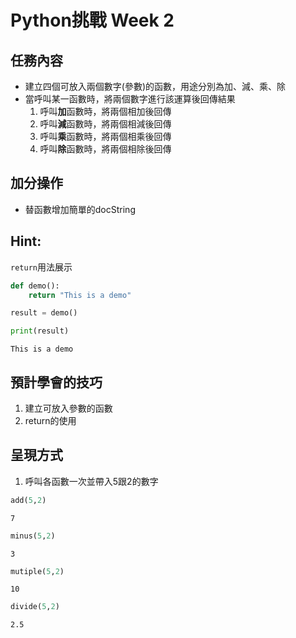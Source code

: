 
# Python挑戰 Week 2

## 任務內容
+ 建立四個可放入兩個數字(參數)的函數，用途分別為加、減、乘、除  
+ 當呼叫某一函數時，將兩個數字進行該運算後回傳結果
  1. 呼叫**加**函數時，將兩個相加後回傳  
  2. 呼叫**減**函數時，將兩個相減後回傳  
  3. 呼叫**乘**函數時，將兩個相乘後回傳
  4. 呼叫**除**函數時，將兩個相除後回傳

## 加分操作
+ 替函數增加簡單的docString

## Hint:

`return`用法展示

```python
def demo():
	return "This is a demo"

result = demo()

print(result)
```

	This is a demo


## 預計學會的技巧
1. 建立可放入參數的函數
2. return的使用


## 呈現方式
1. 呼叫各函數一次並帶入5跟2的數字

```python
add(5,2)
```

    7
```python
minus(5,2)
```

    3
```python
mutiple(5,2)
``` 

    10
```python
divide(5,2)
``` 

    2.5
